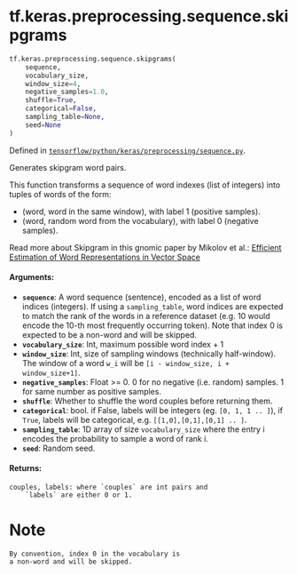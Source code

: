 <div itemscope itemtype="http://developers.google.com/ReferenceObject">
<meta itemprop="name" content="tf.keras.preprocessing.sequence.skipgrams" />
</div>

# tf.keras.preprocessing.sequence.skipgrams

``` python
tf.keras.preprocessing.sequence.skipgrams(
    sequence,
    vocabulary_size,
    window_size=4,
    negative_samples=1.0,
    shuffle=True,
    categorical=False,
    sampling_table=None,
    seed=None
)
```



Defined in [`tensorflow/python/keras/preprocessing/sequence.py`](https://www.tensorflow.org/code/tensorflow/python/keras/preprocessing/sequence.py).

Generates skipgram word pairs.

This function transforms a sequence of word indexes (list of integers)
into tuples of words of the form:

- (word, word in the same window), with label 1 (positive samples).
- (word, random word from the vocabulary), with label 0 (negative samples).

Read more about Skipgram in this gnomic paper by Mikolov et al.:
[Efficient Estimation of Word Representations in
Vector Space](http://arxiv.org/pdf/1301.3781v3.pdf)

#### Arguments:

* <b>`sequence`</b>: A word sequence (sentence), encoded as a list
        of word indices (integers). If using a `sampling_table`,
        word indices are expected to match the rank
        of the words in a reference dataset (e.g. 10 would encode
        the 10-th most frequently occurring token).
        Note that index 0 is expected to be a non-word and will be skipped.
* <b>`vocabulary_size`</b>: Int, maximum possible word index + 1
* <b>`window_size`</b>: Int, size of sampling windows (technically half-window).
        The window of a word `w_i` will be
        `[i - window_size, i + window_size+1]`.
* <b>`negative_samples`</b>: Float >= 0. 0 for no negative (i.e. random) samples.
        1 for same number as positive samples.
* <b>`shuffle`</b>: Whether to shuffle the word couples before returning them.
* <b>`categorical`</b>: bool. if False, labels will be
        integers (eg. `[0, 1, 1 .. ]`),
        if `True`, labels will be categorical, e.g.
        `[[1,0],[0,1],[0,1] .. ]`.
* <b>`sampling_table`</b>: 1D array of size `vocabulary_size` where the entry i
        encodes the probability to sample a word of rank i.
* <b>`seed`</b>: Random seed.


#### Returns:

    couples, labels: where `couples` are int pairs and
        `labels` are either 0 or 1.

# Note
    By convention, index 0 in the vocabulary is
    a non-word and will be skipped.